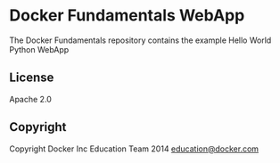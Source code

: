 Docker Fundamentals WebApp
==============================

The Docker Fundamentals repository contains the example Hello World Python WebApp

## License

Apache 2.0

## Copyright

Copyright Docker Inc Education Team 2014 <education@docker.com>
